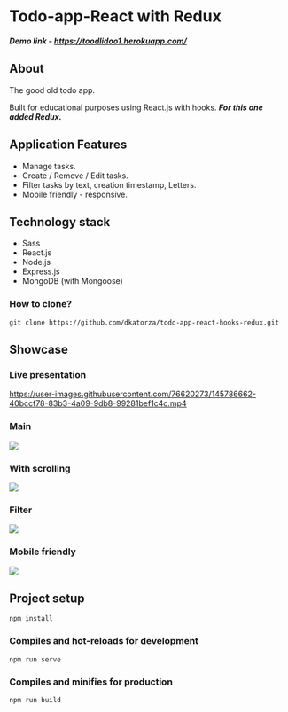 # Todo-app-React with Redux

***Demo link - https://toodlidoo1.herokuapp.com/***

## About

The good old todo app.

Built for educational purposes using React.js with hooks.
***For this one added Redux.***

<h2>Application Features</h2>

- Manage tasks. 
- Create / Remove / Edit tasks.
- Filter tasks by text, creation timestamp, Letters. 
- Mobile friendly - responsive. 
 
  
<h2> Technology stack </h2>

- Sass
- React.js
- Node.js
- Express.js
- MongoDB (with Mongoose)

 <h3> How to clone? </h3>

 ```
 git clone https://github.com/dkatorza/todo-app-react-hooks-redux.git
 ```

<h2>Showcase</h2>

<h3>Live presentation</h3>



https://user-images.githubusercontent.com/76620273/145786662-40bccf78-83b3-4a09-9db8-99281bef1c4c.mp4



<h3>Main</h3>
<img src="https://i.im.ge/2021/12/13/oKXgGz.png"/>


<h3>With scrolling</h3>
<img src="https://i.im.ge/2021/12/13/oKXR76.png"/>

<h3>Filter</h3>
<img src="https://i.im.ge/2021/12/13/oKXccS.png"/>

<h3>Mobile friendly</h3>
<img src="https://i.im.ge/2021/12/13/oKXWCF.png"/>


## Project setup
```
npm install
```

### Compiles and hot-reloads for development
```
npm run serve
```

### Compiles and minifies for production
```
npm run build
```












